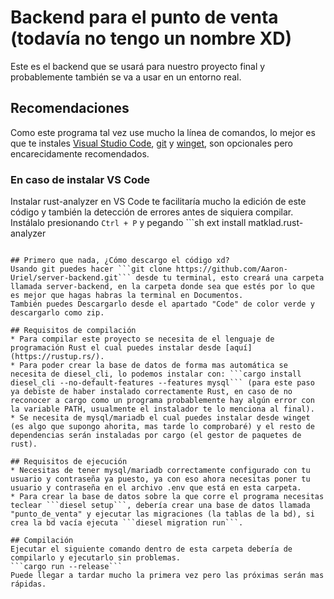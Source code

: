 # Backend para el punto de venta (todavía no tengo un nombre XD)
Este es el backend que se usará para nuestro proyecto final y probablemente también se va a usar en un entorno real.

## Recomendaciones
Como este programa tal vez use mucho la línea de comandos, lo mejor es que te instales [Visual Studio Code](https://code.visualstudio.com/Download), [git](https://git-scm.com/downloads) y [winget](https://www.microsoft.com/p/app-installer/9nblggh4nns1?ocid=9nblggh4nns1_ORSEARCH_Bing&rtc=1&activetab=pivot:overviewtab), son opcionales pero encarecidamente recomendados.

### En caso de instalar VS Code
Instalar rust-analyzer en VS Code te facilitaría mucho la edición de este código y también la detección de errores antes de siquiera compilar. Instálalo presionando ```Ctrl + P``` y pegando ```sh
ext install matklad.rust-analyzer
```.

## Primero que nada, ¿Cómo descargo el código xd?
Usando git puedes hacer ```git clone https://github.com/Aaron-Uriel/server-backend.git``` desde tu terminal, esto creará una carpeta llamada server-backend, en la carpeta donde sea que estés por lo que es mejor que hagas habras la terminal en Documentos.
También puedes Descargarlo desde el apartado "Code" de color verde y descargarlo como zip.

## Requisitos de compilación
* Para compilar este proyecto se necesita de el lenguaje de programación Rust el cual puedes instalar desde [aquí](https://rustup.rs/).
* Para poder crear la base de datos de forma mas automática se necesita de diesel_cli, lo podemos instalar con: ```cargo install diesel_cli --no-default-features --features mysql``` (para este paso ya debiste de haber instalado correctamente Rust, en caso de no reconocer a cargo como un programa probablemente hay algún error con la variable PATH, usualmente el instalador te lo menciona al final).
* Se necesita de mysql/mariadb el cual puedes instalar desde winget (es algo que supongo ahorita, mas tarde lo comprobaré) y el resto de dependencias serán instaladas por cargo (el gestor de paquetes de rust).

## Requisitos de ejecución
* Necesitas de tener mysql/mariadb correctamente configurado con tu usuario y contraseña ya puesto, ya con eso ahora necesitas poner tu usuario y contraseña en el archivo .env que está en esta carpeta.
* Para crear la base de datos sobre la que corre el programa necesitas teclear ```diesel setup```, debería crear una base de datos llamada "punto_de_venta" y ejecutar las migraciones (la tablas de la bd), si crea la bd vacía ejecuta ```diesel migration run```.

## Compilación
Ejecutar el siguiente comando dentro de esta carpeta debería de compilarlo y ejecutarlo sin problemas.
```cargo run --release```
Puede llegar a tardar mucho la primera vez pero las próximas serán mas rápidas.